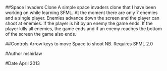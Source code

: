 ##Space Invaders Clone
A simple space invaders clone that I have been working on while learning SFML. At the moment there are only 7 enemies and a single player. Enemies advance down the screen and the player can shoot at enemies. If the player is hit by an enemy the game ends. If the player kills all enemies, the game ends and if an enemy reaches the bottom of the screen the game also ends. 

##Controls
Arrow keys to move
Space to shoot
NB. Requires SFML 2.0

#Author
mshirlaw

#Date
April 2013
